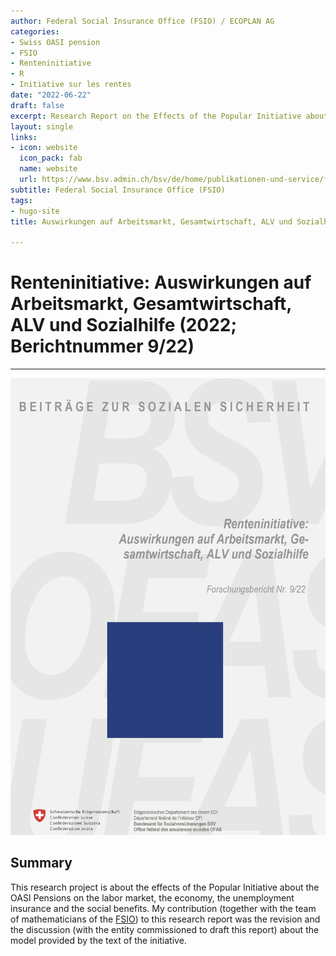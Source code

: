 ```yaml
---
author: Federal Social Insurance Office (FSIO) / ECOPLAN AG
categories:
- Swiss OASI pension
- FSIO
- Renteninitiative
- R
- Initiative sur les rentes
date: "2022-06-22"
draft: false
excerpt: Research Report on the Effects of the Popular Initiative about the OASI Pensions
layout: single
links:
- icon: website
  icon_pack: fab
  name: website
  url: https://www.bsv.admin.ch/bsv/de/home/publikationen-und-service/forschung/forschungspublikationen.exturl.html?lang=de&lnr=09/22#pubdb
subtitle: Federal Social Insurance Office (FSIO)
tags:
- hugo-site
title: Auswirkungen auf Arbeitsmarkt, Gesamtwirtschaft, ALV und Sozialhilfe der Renteninitiative

---
```

# Renteninitiative: Auswirkungen auf Arbeitsmarkt, Gesamtwirtschaft, ALV und Sozialhilfe (2022; Berichtnummer 9/22)
---

![Report](./featured-hex.png)

## Summary
This research project is about the effects of the Popular Initiative about the OASI Pensions on the labor market, the economy, the unemployment insurance and the social benefits. My contribution (together with the team of mathematicians of the [FSIO](https://www.bsv.admin.ch/bsv/en/home.html)) to this research report was the revision and the discussion (with the entity commissioned to draft this report) about the model provided by the text of the initiative.


